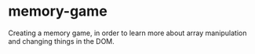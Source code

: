 # memory-game
Creating a memory game, in order to learn more about array manipulation and changing things in the DOM.
